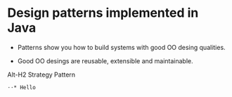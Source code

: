 # Design patterns implemented in Java

* Patterns show you how to build systems with good OO desing qualities.

* Good OO desings are reusable, extensible and maintainable.

Alt-H2 Strategy Pattern 

	⋅⋅* Hello